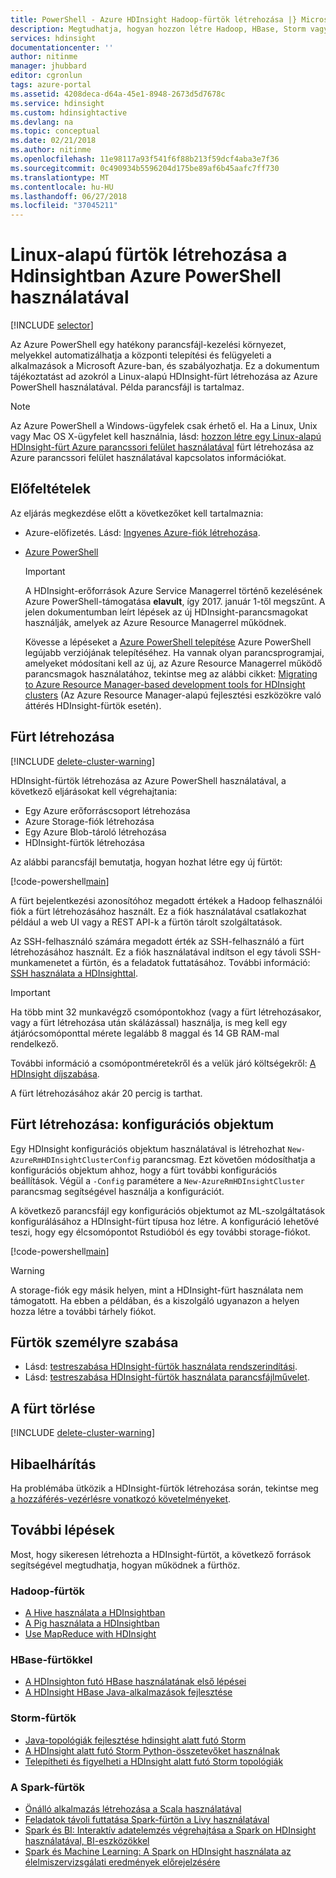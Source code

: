 ```yaml
---
title: PowerShell - Azure HDInsight Hadoop-fürtök létrehozása |} Microsoft Docs
description: Megtudhatja, hogyan hozzon létre Hadoop, HBase, Storm vagy Spark-fürtök Linux rendszeren működő HDInsight-hoz Azure PowerShell használatával.
services: hdinsight
documentationcenter: ''
author: nitinme
manager: jhubbard
editor: cgronlun
tags: azure-portal
ms.assetid: 4208deca-d64a-45e1-8948-2673d5d7678c
ms.service: hdinsight
ms.custom: hdinsightactive
ms.devlang: na
ms.topic: conceptual
ms.date: 02/21/2018
ms.author: nitinme
ms.openlocfilehash: 11e98117a93f541f6f88b213f59dcf4aba3e7f36
ms.sourcegitcommit: 0c490934b5596204d175be89af6b45aafc7ff730
ms.translationtype: MT
ms.contentlocale: hu-HU
ms.lasthandoff: 06/27/2018
ms.locfileid: "37045211"
---
```

# <a name="create-linux-based-clusters-in-hdinsight-using-azure-powershell"></a>Linux-alapú fürtök létrehozása a Hdinsightban Azure PowerShell használatával

[!INCLUDE [selector](../../includes/hdinsight-create-linux-cluster-selector.md)]

Az Azure PowerShell egy hatékony parancsfájl-kezelési környezet, melyekkel automatizálhatja a központi telepítési és felügyeleti a alkalmazások a Microsoft Azure-ban, és szabályozhatja. Ez a dokumentum tájékoztatást ad azokról a Linux-alapú HDInsight-fürt létrehozása az Azure PowerShell használatával. Példa parancsfájl is tartalmaz.

> [!NOTE]
> Az Azure PowerShell a Windows-ügyfelek csak érhető el. Ha a Linux, Unix vagy Mac OS X-ügyfelet kell használnia, lásd: [hozzon létre egy Linux-alapú HDInsight-fürt Azure parancssori felület használatával](hdinsight-hadoop-create-linux-clusters-azure-cli.md) fürt létrehozása az Azure parancssori felület használatával kapcsolatos információkat.

## <a name="prerequisites"></a>Előfeltételek
Az eljárás megkezdése előtt a következőket kell tartalmaznia:

* Azure-előfizetés. Lásd: [Ingyenes Azure-fiók létrehozása](https://azure.microsoft.com/documentation/videos/get-azure-free-trial-for-testing-hadoop-in-hdinsight/).
* [Azure PowerShell](/powershell/azure/install-azurerm-ps)

    > [!IMPORTANT]
    > A HDInsight-erőforrások Azure Service Managerrel történő kezelésének Azure PowerShell-támogatása **elavult**, így 2017. január 1-től megszűnt. A jelen dokumentumban leírt lépések az új HDInsight-parancsmagokat használják, amelyek az Azure Resource Managerrel működnek.
    >
    > Kövesse a lépéseket a [Azure PowerShell telepítése](https://docs.microsoft.com/powershell/azure/install-azurerm-ps) Azure PowerShell legújabb verziójának telepítéséhez. Ha vannak olyan parancsprogramjai, amelyeket módosítani kell az új, az Azure Resource Managerrel működő parancsmagok használatához, tekintse meg az alábbi cikket: [Migrating to Azure Resource Manager-based development tools for HDInsight clusters](hdinsight-hadoop-development-using-azure-resource-manager.md) (Az Azure Resource Manager-alapú fejlesztési eszközökre való áttérés HDInsight-fürtök esetén).

## <a name="create-cluster"></a>Fürt létrehozása

[!INCLUDE [delete-cluster-warning](../../includes/hdinsight-delete-cluster-warning.md)]

HDInsight-fürtök létrehozása az Azure PowerShell használatával, a következő eljárásokat kell végrehajtania:

* Egy Azure erőforráscsoport létrehozása
* Azure Storage-fiók létrehozása
* Egy Azure Blob-tároló létrehozása
* HDInsight-fürtök létrehozása

Az alábbi parancsfájl bemutatja, hogyan hozhat létre egy új fürtöt:

[!code-powershell[main](../../powershell_scripts/hdinsight/create-cluster/create-cluster.ps1?range=5-71)]

A fürt bejelentkezési azonosítóhoz megadott értékek a Hadoop felhasználói fiók a fürt létrehozásához használt. Ez a fiók használatával csatlakozhat például a web UI vagy a REST API-k a fürtön tárolt szolgáltatások.

Az SSH-felhasználó számára megadott érték az SSH-felhasználó a fürt létrehozásához használt. Ez a fiók használatával indítson el egy távoli SSH-munkamenetet a fürtön, és a feladatok futtatásához. További információ: [SSH használata a HDInsighttal](hdinsight-hadoop-linux-use-ssh-unix.md).

> [!IMPORTANT]
> Ha több mint 32 munkavégző csomópontokhoz (vagy a fürt létrehozásakor, vagy a fürt létrehozása után skálázással) használja, is meg kell egy átjárócsomóponttal mérete legalább 8 maggal és 14 GB RAM-mal rendelkező.
>
> További információ a csomópontméretekről és a velük járó költségekről: [A HDInsight díjszabása](https://azure.microsoft.com/pricing/details/hdinsight/).

A fürt létrehozásához akár 20 percig is tarthat.

## <a name="create-cluster-configuration-object"></a>Fürt létrehozása: konfigurációs objektum

Egy HDInsight konfigurációs objektum használatával is létrehozhat `New-AzureRmHDInsightClusterConfig` parancsmag. Ezt követően módosíthatja a konfigurációs objektum ahhoz, hogy a fürt további konfigurációs beállítások. Végül a `-Config` paramétere a `New-AzureRmHDInsightCluster` parancsmag segítségével használja a konfigurációt.

A következő parancsfájl egy konfigurációs objektumot az ML-szolgáltatások konfigurálásához a HDInsight-fürt típusa hoz létre. A konfiguráció lehetővé teszi, hogy egy élcsomópontot Rstudióból és egy további storage-fiókot.

[!code-powershell[main](../../powershell_scripts/hdinsight/create-cluster/create-cluster-with-config.ps1?range=59-98)]

> [!WARNING]
> A storage-fiók egy másik helyen, mint a HDInsight-fürt használata nem támogatott. Ha ebben a példában, és a kiszolgáló ugyanazon a helyen hozza létre a további tárhely fiókot.

## <a name="customize-clusters"></a>Fürtök személyre szabása

* Lásd: [testreszabása HDInsight-fürtök használata rendszerindítási](hdinsight-hadoop-customize-cluster-bootstrap.md#use-azure-powershell).
* Lásd: [testreszabása HDInsight-fürtök használata parancsfájlművelet](hdinsight-hadoop-customize-cluster-linux.md).

## <a name="delete-the-cluster"></a>A fürt törlése

[!INCLUDE [delete-cluster-warning](../../includes/hdinsight-delete-cluster-warning.md)]

## <a name="troubleshoot"></a>Hibaelhárítás

Ha problémába ütközik a HDInsight-fürtök létrehozása során, tekintse meg [a hozzáférés-vezérlésre vonatkozó követelményeket](hdinsight-administer-use-portal-linux.md#create-clusters).

## <a name="next-steps"></a>További lépések

Most, hogy sikeresen létrehozta a HDInsight-fürtöt, a következő források segítségével megtudhatja, hogyan működnek a fürthöz.

### <a name="hadoop-clusters"></a>Hadoop-fürtök

* [A Hive használata a HDInsightban](hadoop/hdinsight-use-hive.md)
* [A Pig használata a HDInsightban](hadoop/hdinsight-use-pig.md)
* [Use MapReduce with HDInsight](hadoop/hdinsight-use-mapreduce.md)

### <a name="hbase-clusters"></a>HBase-fürtökkel

* [A HDInsighton futó HBase használatának első lépései](hbase/apache-hbase-tutorial-get-started-linux.md)
* [A HDInsight HBase Java-alkalmazások fejlesztése](hbase/apache-hbase-build-java-maven-linux.md)

### <a name="storm-clusters"></a>Storm-fürtök

* [Java-topológiák fejlesztése hdinsight alatt futó Storm](storm/apache-storm-develop-java-topology.md)
* [A HDInsight alatt futó Storm Python-összetevőket használnak](storm/apache-storm-develop-python-topology.md)
* [Telepítheti és figyelheti a HDInsight alatt futó Storm topológiák](storm/apache-storm-deploy-monitor-topology-linux.md)

### <a name="spark-clusters"></a>A Spark-fürtök

* [Önálló alkalmazás létrehozása a Scala használatával](spark/apache-spark-create-standalone-application.md)
* [Feladatok távoli futtatása Spark-fürtön a Livy használatával](spark/apache-spark-livy-rest-interface.md)
* [Spark és BI: Interaktív adatelemzés végrehajtása a Spark on HDInsight használatával, BI-eszközökkel](spark/apache-spark-use-bi-tools.md)
* [Spark és Machine Learning: A Spark on HDInsight használata az élelmiszervizsgálati eredmények előrejelzésére](spark/apache-spark-machine-learning-mllib-ipython.md)

